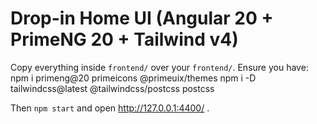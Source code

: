 # Drop-in Home UI (Angular 20 + PrimeNG 20 + Tailwind v4)

Copy everything inside `frontend/` over your `frontend/`.
Ensure you have:
  npm i primeng@20 primeicons @primeuix/themes
  npm i -D tailwindcss@latest @tailwindcss/postcss postcss

Then `npm start` and open http://127.0.0.1:4400/ .
